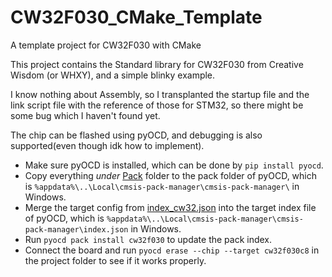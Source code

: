 # CW32F030_CMake_Template
A template project for CW32F030 with CMake  

This project contains the Standard library for CW32F030 from Creative Wisdom (or WHXY), and a simple blinky example.

I know nothing about Assembly, so I transplanted the startup file and the link script file with the reference of those for STM32, so there might be some bug which I haven't found yet.  

The chip can be flashed using pyOCD, and debugging is also supported(even though idk how to implement).

* Make sure pyOCD is installed, which can be done by `pip install pyocd`.
* Copy everything *under* [Pack](./Pack) folder to the pack folder of pyOCD, which is `%appdata%\..\Local\cmsis-pack-manager\cmsis-pack-manager\` in Windows.
* Merge the target config from [index_cw32.json](./index_cw32.json) into the target index file of pyOCD, which is `%appdata%\..\Local\cmsis-pack-manager\cmsis-pack-manager\index.json` in Windows.
* Run `pyocd pack install cw32f030` to update the pack index.
* Connect the board and run `pyocd erase --chip --target cw32f030c8` in the project folder to see if it works properly.
